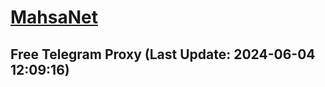 
# [MahsaNet](https://t.me/mahsa_net)
## Free Telegram Proxy (Last Update: 2024-06-04 12:09:16)

    